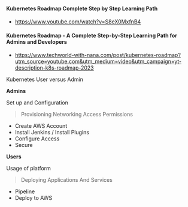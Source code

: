 #### Kubernetes Roadmap Complete Step by Step Learning Path

- https://www.youtube.com/watch?v=S8eX0MxfnB4 

#### Kubernetes Roadmap - A Complete Step-by-Step Learning Path for Admins and Developers

- https://www.techworld-with-nana.com/post/kubernetes-roadmap?utm_source=youtube.com&utm_medium=video&utm_campaign=yt-description-k8s-roadmap-2023 

Kubernetes User versus Admin

**Admins**

Set up and Configuration 

> Provisioning
> Networking
> Access
> Permissions

- Create AWS Account
- Install Jenkins / Install Plugins
- Configure Access
- Secure

**Users**

Usage of platform

> Deploying Applications
> And Services

- Pipeline 
- Deploy to AWS 

